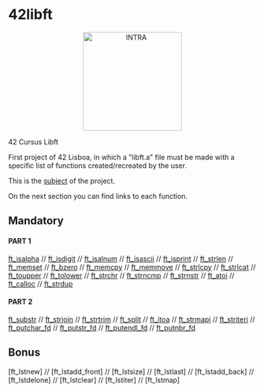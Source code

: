 # 42libft
</p>
<div align="center">
<picture>
<source media="(prefers-color-scheme: dark)" srcset="https://user-images.githubusercontent.com/114630189/199824676-5b6523b2-fe41-4990-a415-bf6b88c9c2d0.svg" height="200px">
<source media="(prefers-color-scheme: light)" srcset="https://user-images.githubusercontent.com/114630189/199824808-106f57b2-e29f-4612-98d5-7b9ad719c1b5.svg" height="200px">
<img alt="INTRA" src="https://user-images.githubusercontent.com/114630189/199824676-5b6523b2-fe41-4990-a415-bf6b88c9c2d0.svg" height="200px">
</picture>
</div>
</p>
42 Cursus Libft</p>
</p>
First project of 42 Lisboa, in which a "libft.a" file must be made with a specific list of functions created/recreated by the user.
</p>

This is the [subject](https://github.com/zecalejo/42libft/blob/master/dfads.pdf) of the project.
</p>
On the next section you can find links to each function.

## Mandatory

#### PART 1

[ft_isalpha](https://github.com/zecalejo/42libft/blob/master/ft_isalpha.c) // [ft_isdigit](https://github.com/zecalejo/42libft/blob/master/ft_isdigit.c) // [ft_isalnum](https://github.com/zecalejo/42libft/blob/master/ft_isalnum.c) // [ft_isascii](https://github.com/zecalejo/42libft/blob/master/ft_isascii.c) // [ft_isprint](https://github.com/zecalejo/42libft/blob/master/ft_isprint.c) // [ft_strlen](https://github.com/zecalejo/42libft/blob/master/ft_strlen.c) // [ft_memset](https://github.com/zecalejo/42libft/blob/master/ft_memset.c) // [ft_bzero](https://github.com/zecalejo/42libft/blob/master/ft_bzero.c) // [ft_memcpy](https://github.com/zecalejo/42libft/blob/master/ft_memcpy.c) // [ft_memmove](https://github.com/zecalejo/42libft/blob/master/ft_memmove.c) // [ft_strlcpy](https://github.com/zecalejo/42libft/blob/master/ft_strlcpy.c) // [ft_strlcat](https://github.com/zecalejo/42libft/blob/master/ft_strlcat.c) // [ft_toupper](https://github.com/zecalejo/42libft/blob/master/ft_toupper.c) // [ft_tolower](https://github.com/zecalejo/42libft/blob/master/ft_tolower.c) // [ft_strchr](https://github.com/zecalejo/42libft/blob/master/ft_strchr.c) // [ft_strncmp](https://github.com/zecalejo/42libft/blob/master/ft_strncmp.c) // [ft_strnstr](https://github.com/zecalejo/42libft/blob/master/ft_strnstr.c) // [ft_atoi](https://github.com/zecalejo/42libft/blob/master/ft_atoi.c) // [ft_calloc](https://github.com/zecalejo/42libft/blob/master/ft_calloc.c) // [ft_strdup](https://github.com/zecalejo/42libft/blob/master/ft_strdup.c)

#### PART 2

[ft_substr](https://github.com/zecalejo/42libft/blob/master/ft_substr.c) // [ft_strjoin](https://github.com/zecalejo/42libft/blob/master/ft_strjoin.c) // [ft_strtrim](https://github.com/zecalejo/42libft/blob/master/ft_strtrim.c) // [ft_split](https://github.com/zecalejo/42libft/blob/master/ft_split.c) // [ft_itoa](https://github.com/zecalejo/42libft/blob/master/ft_itoa.c) // [ft_strmapi](https://github.com/zecalejo/42libft/blob/master/ft_strmapi.c) // [ft_striteri](https://github.com/zecalejo/42libft/blob/master/ft_strteri.c) // [ft_putchar_fd](https://github.com/zecalejo/42libft/blob/master/ft_putchar_fd.c) // [ft_putstr_fd](https://github.com/zecalejo/42libft/blob/master/ft_pustr_fd.c) // [ft_putendl_fd](https://github.com/zecalejo/42libft/blob/master/ft_putendl_fd.c) // [ft_putnbr_fd](https://github.com/zecalejo/42libft/blob/master/ft_putnbr_fd.c)

## Bonus

[ft_lstnew] // [ft_lstadd_front] // [ft_lstsize] // [ft_lstlast] // [ft_lstadd_back] // [ft_lstdelone] // [ft_lstclear] // [ft_lstiter] // [ft_lstmap]